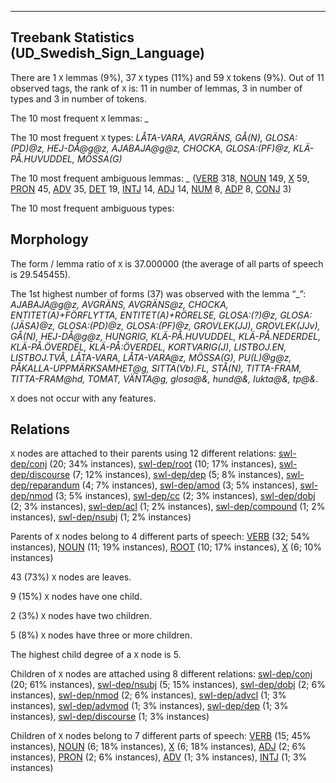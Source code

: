 

--------------------------------------------------------------------------------

## Treebank Statistics (UD_Swedish_Sign_Language)

There are 1 `X` lemmas (9%), 37 `X` types (11%) and 59 `X` tokens (9%).
Out of 11 observed tags, the rank of `X` is: 11 in number of lemmas, 3 in number of types and 3 in number of tokens.

The 10 most frequent `X` lemmas: <em>_</em>

The 10 most frequent `X` types:  <em>LÅTA-VARA, AVGRÄNS, GÅ(N), GLOSA:(PD)@z, HEJ-DÅ@g@z, AJABAJA@g@z, CHOCKA, GLOSA:(PF)@z, KLÄ-PÅ.HUVUDDEL, MÖSSA(G)</em>

The 10 most frequent ambiguous lemmas: <em>_</em> ([VERB]() 318, [NOUN]() 149, [X]() 59, [PRON]() 45, [ADV]() 35, [DET]() 19, [INTJ]() 14, [ADJ]() 14, [NUM]() 8, [ADP]() 8, [CONJ]() 3)

The 10 most frequent ambiguous types:  



## Morphology

The form / lemma ratio of `X` is 37.000000 (the average of all parts of speech is 29.545455).

The 1st highest number of forms (37) was observed with the lemma “_”: <em>AJABAJA@g@z, AVGRÄNS, AVGRÄNS@z, CHOCKA, ENTITET(A)+FÖRFLYTTA, ENTITET(A)+RÖRELSE, GLOSA:(?)@z, GLOSA:(JÄSA)@z, GLOSA:(PD)@z, GLOSA:(PF)@z, GROVLEK(JJ), GROVLEK(JJv), GÅ(N), HEJ-DÅ@g@z, HUNGRIG, KLÄ-PÅ.HUVUDDEL, KLÄ-PÅ.NEDERDEL, KLÄ-PÅ.ÖVERDEL, KLÄ-PÅ:ÖVERDEL, KORTVARIG(J), LISTBOJ.EN, LISTBOJ.TVÅ, LÅTA-VARA, LÅTA-VARA@z, MÖSSA(G), PU(L)@g@z, PÅKALLA-UPPMÄRKSAMHET@g, SITTA(Vb).FL, STÅ(N), TITTA-FRAM, TITTA-FRAM@hd, TOMAT, VÄNTA@g, glosa@&, hund@&, lukta@&, tp@&</em>.

`X` does not occur with any features.


## Relations

`X` nodes are attached to their parents using 12 different relations: [swl-dep/conj]() (20; 34% instances), [swl-dep/root]() (10; 17% instances), [swl-dep/discourse]() (7; 12% instances), [swl-dep/dep]() (5; 8% instances), [swl-dep/reparandum]() (4; 7% instances), [swl-dep/amod]() (3; 5% instances), [swl-dep/nmod]() (3; 5% instances), [swl-dep/cc]() (2; 3% instances), [swl-dep/dobj]() (2; 3% instances), [swl-dep/acl]() (1; 2% instances), [swl-dep/compound]() (1; 2% instances), [swl-dep/nsubj]() (1; 2% instances)

Parents of `X` nodes belong to 4 different parts of speech: [VERB]() (32; 54% instances), [NOUN]() (11; 19% instances), [ROOT]() (10; 17% instances), [X]() (6; 10% instances)

43 (73%) `X` nodes are leaves.

9 (15%) `X` nodes have one child.

2 (3%) `X` nodes have two children.

5 (8%) `X` nodes have three or more children.

The highest child degree of a `X` node is 5.

Children of `X` nodes are attached using 8 different relations: [swl-dep/conj]() (20; 61% instances), [swl-dep/nsubj]() (5; 15% instances), [swl-dep/dobj]() (2; 6% instances), [swl-dep/nmod]() (2; 6% instances), [swl-dep/advcl]() (1; 3% instances), [swl-dep/advmod]() (1; 3% instances), [swl-dep/dep]() (1; 3% instances), [swl-dep/discourse]() (1; 3% instances)

Children of `X` nodes belong to 7 different parts of speech: [VERB]() (15; 45% instances), [NOUN]() (6; 18% instances), [X]() (6; 18% instances), [ADJ]() (2; 6% instances), [PRON]() (2; 6% instances), [ADV]() (1; 3% instances), [INTJ]() (1; 3% instances)

